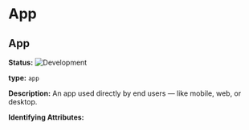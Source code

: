 <!-- NOTE: THIS FILE IS AUTOGENERATED. DO NOT EDIT BY HAND. -->
<!-- see templates/registry/markdown/entity_namespace.md.j2 -->




# App



## App

**Status:** ![Development](https://img.shields.io/badge/-development-blue)

**type:** `app`

**Description:** An app used directly by end users — like mobile, web, or desktop.


**Identifying Attributes:**


